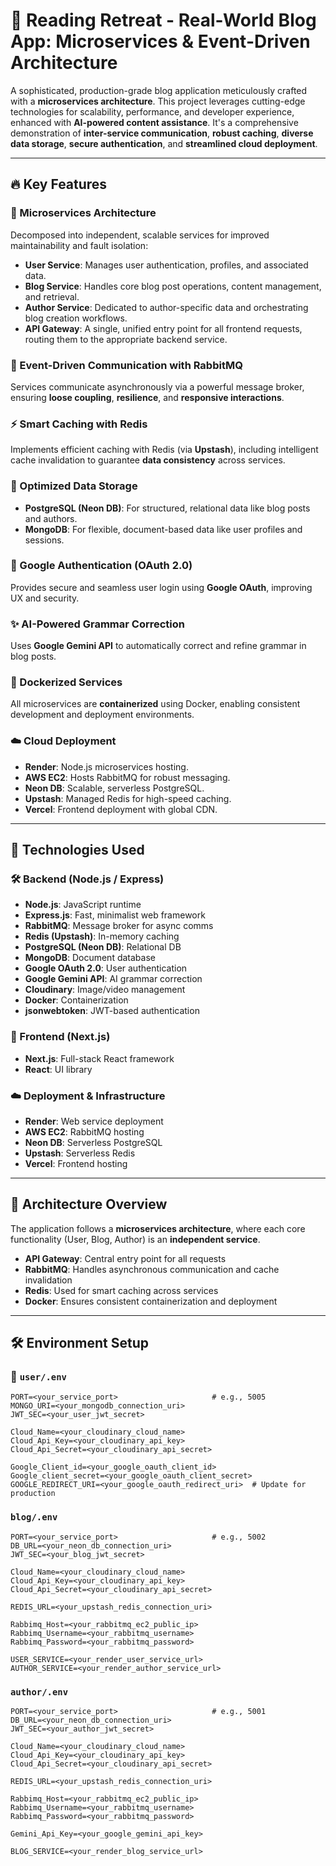 # 📰 Reading Retreat - Real-World Blog App: Microservices & Event-Driven Architecture

A sophisticated, production-grade blog application meticulously crafted with a **microservices architecture**. This project leverages cutting-edge technologies for scalability, performance, and developer experience, enhanced with **AI-powered content assistance**. It's a comprehensive demonstration of **inter-service communication**, **robust caching**, **diverse data storage**, **secure authentication**, and **streamlined cloud deployment**.

---

## 🔥 Key Features

### 🧩 Microservices Architecture
Decomposed into independent, scalable services for improved maintainability and fault isolation:

- **User Service**: Manages user authentication, profiles, and associated data.
- **Blog Service**: Handles core blog post operations, content management, and retrieval.
- **Author Service**: Dedicated to author-specific data and orchestrating blog creation workflows.
- **API Gateway**: A single, unified entry point for all frontend requests, routing them to the appropriate backend service.

### 🔁 Event-Driven Communication with RabbitMQ
Services communicate asynchronously via a powerful message broker, ensuring **loose coupling**, **resilience**, and **responsive interactions**.

### ⚡ Smart Caching with Redis
Implements efficient caching with Redis (via **Upstash**), including intelligent cache invalidation to guarantee **data consistency** across services.

### 🧠 Optimized Data Storage
- **PostgreSQL (Neon DB)**: For structured, relational data like blog posts and authors.
- **MongoDB**: For flexible, document-based data like user profiles and sessions.

### 🔐 Google Authentication (OAuth 2.0)
Provides secure and seamless user login using **Google OAuth**, improving UX and security.

### ✨ AI-Powered Grammar Correction
Uses **Google Gemini API** to automatically correct and refine grammar in blog posts.

### 🐳 Dockerized Services
All microservices are **containerized** using Docker, enabling consistent development and deployment environments.

### ☁️ Cloud Deployment
- **Render**: Node.js microservices hosting.
- **AWS EC2**: Hosts RabbitMQ for robust messaging.
- **Neon DB**: Scalable, serverless PostgreSQL.
- **Upstash**: Managed Redis for high-speed caching.
- **Vercel**: Frontend deployment with global CDN.

---

## 🚀 Technologies Used

### 🛠️ Backend (Node.js / Express)
- **Node.js**: JavaScript runtime
- **Express.js**: Fast, minimalist web framework
- **RabbitMQ**: Message broker for async comms
- **Redis (Upstash)**: In-memory caching
- **PostgreSQL (Neon DB)**: Relational DB
- **MongoDB**: Document database
- **Google OAuth 2.0**: User authentication
- **Google Gemini API**: AI grammar correction
- **Cloudinary**: Image/video management
- **Docker**: Containerization
- **jsonwebtoken**: JWT-based authentication

### 🎨 Frontend (Next.js)
- **Next.js**: Full-stack React framework
- **React**: UI library

### ☁️ Deployment & Infrastructure
- **Render**: Web service deployment
- **AWS EC2**: RabbitMQ hosting
- **Neon DB**: Serverless PostgreSQL
- **Upstash**: Serverless Redis
- **Vercel**: Frontend hosting

---

## 🧱 Architecture Overview

The application follows a **microservices architecture**, where each core functionality (User, Blog, Author) is an **independent service**.

- **API Gateway**: Central entry point for all requests
- **RabbitMQ**: Handles asynchronous communication and cache invalidation
- **Redis**: Used for smart caching across services
- **Docker**: Ensures consistent containerization and deployment

---

## 🛠️ Environment Setup

### 🔐 `user/.env`

```env
PORT=<your_service_port>                     # e.g., 5005
MONGO_URI=<your_mongodb_connection_uri>
JWT_SEC=<your_user_jwt_secret>

Cloud_Name=<your_cloudinary_cloud_name>
Cloud_Api_Key=<your_cloudinary_api_key>
Cloud_Api_Secret=<your_cloudinary_api_secret>

Google_Client_id=<your_google_oauth_client_id>
Google_client_secret=<your_google_oauth_client_secret>
GOOGLE_REDIRECT_URI=<your_google_oauth_redirect_uri>  # Update for production
```
### `blog/.env`

```env
PORT=<your_service_port>                     # e.g., 5002
DB_URL=<your_neon_db_connection_uri>
JWT_SEC=<your_blog_jwt_secret>

Cloud_Name=<your_cloudinary_cloud_name>
Cloud_Api_Key=<your_cloudinary_api_key>
Cloud_Api_Secret=<your_cloudinary_api_secret>

REDIS_URL=<your_upstash_redis_connection_uri>

Rabbimq_Host=<your_rabbitmq_ec2_public_ip>
Rabbimq_Username=<your_rabbitmq_username>
Rabbimq_Password=<your_rabbitmq_password>

USER_SERVICE=<your_render_user_service_url>
AUTHOR_SERVICE=<your_render_author_service_url>
```
### `author/.env` 

```env
PORT=<your_service_port>                     # e.g., 5001
DB_URL=<your_neon_db_connection_uri>
JWT_SEC=<your_author_jwt_secret>

Cloud_Name=<your_cloudinary_cloud_name>
Cloud_Api_Key=<your_cloudinary_api_key>
Cloud_Api_Secret=<your_cloudinary_api_secret>

REDIS_URL=<your_upstash_redis_connection_uri>

Rabbimq_Host=<your_rabbitmq_ec2_public_ip>
Rabbimq_Username=<your_rabbitmq_username>
Rabbimq_Password=<your_rabbitmq_password>

Gemini_Api_Key=<your_google_gemini_api_key>

BLOG_SERVICE=<your_render_blog_service_url>
```

